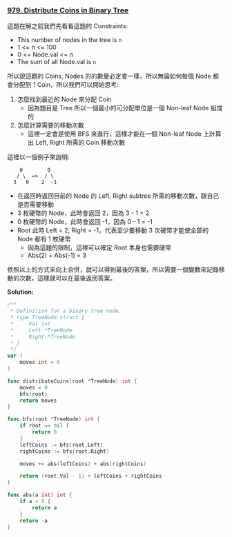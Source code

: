 ### [979. Distribute Coins in Binary Tree]

這題在解之前我們先看看這題的 Constraints:
-   This number of nodes in the tree is `n`
-   1 <= n <= 100
-   0 <= Node.val <= n
-   The sum of all Node.val is `n`

所以說這題的 Coins, Nodes 的的數量必定會一樣，所以無論如何每個 Node 都會分配到 1 Coin，所以我們可以開始思考:
1.  怎麼找到最近的 Node 來分配 Coin
    -   因為題目是 Tree 所以一個最小的可分配單位是一個 Non-leaf Node 組成的
2.  怎麼計算需要的移動次數
    -   這裡一定會是使用 BFS 來進行，這樣才能在一個 Non-leaf Node 上計算出 Left, Right 所需的 Coin 移動次數

這裡以一個例子來說明:
```
    0        0
   / \  =>  / \
  3   0    2  -1
```
-   在返回時返回目前的 Node 的 Left, Right subtree 所需的移動次數，跟自己是否需要移動
-   3 枚硬幣的 Node，此時會返回 2，因為 3 - 1 = 2
-   0 枚硬幣的 Node，此時會返回 -1，因為 0 - 1 = -1
-   Root 此時 Left = 2, Right = -1，代表至少要移動 3 次硬幣才能使全部的 Node 都有 1 枚硬幣
    -   因為這題的限制，這裡可以確定 Root 本身也需要硬幣
    -   Abs(2) + Abs(-1) = 3

依照以上的方式來向上合併，就可以得到最後的答案，所以需要一個變數來記錄移動的次數，這樣就可以在最後返回答案。

**Solution:**
```go
/**
 * Definition for a binary tree node.
 * type TreeNode struct {
 *     Val int
 *     Left *TreeNode
 *     Right *TreeNode
 * }
 */
var (
    moves int = 0
)

func distributeCoins(root *TreeNode) int {
    moves = 0
    bfs(root)
    return moves
}

func bfs(root *TreeNode) int {
    if root == nil {
        return 0
    }
    leftCoins := bfs(root.Left)
    rightCoins := bfs(root.Right)

    moves += abs(leftCoins) + abs(rightCoins)

    return (root.Val - 1) + leftCoins + rightCoins
}

func abs(a int) int {
    if a > 0 {
        return a
    }
    return -a
}
```

[979. Distribute Coins in Binary Tree]: https://leetcode.com/problems/distribute-coins-in-binary-tree